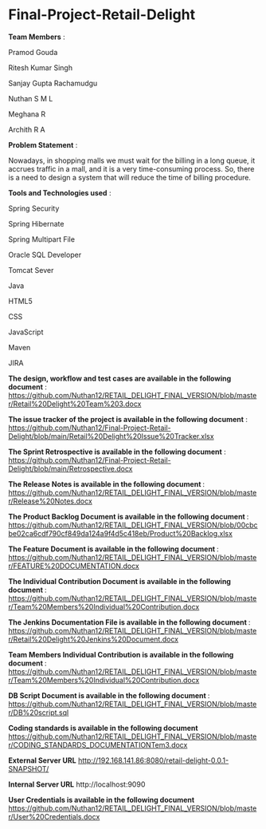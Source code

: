 # Final-Project-Retail-Delight

<b>Team Members</b> :

Pramod Gouda

Ritesh Kumar Singh

Sanjay Gupta Rachamudgu

Nuthan S M L

Meghana R

Archith R A


<b>Problem Statement</b> :

Nowadays, in shopping malls we must wait for the billing in a long queue, it accrues traffic in a mall, and it is a very time-consuming process. So, there is a need to design a system that will reduce the time of billing procedure. 


<b>Tools and Technologies used</b> :


Spring Security

Spring Hibernate

Spring Multipart File

Oracle SQL Developer

Tomcat Sever

Java

HTML5

CSS

JavaScript

Maven

JIRA

<b>The design, workflow and test cases are available in the following document</b> : 
https://github.com/Nuthan12/RETAIL_DELIGHT_FINAL_VERSION/blob/master/Retail%20Delight%20Team%203.docx

<b>The issue tracker of the project is available in the following document</b> : 
https://github.com/Nuthan12/Final-Project-Retail-Delight/blob/main/Retail%20Delight%20Issue%20Tracker.xlsx

<b>The Sprint Retrospective is available in the following document</b> : 
https://github.com/Nuthan12/Final-Project-Retail-Delight/blob/main/Retrospective.docx

<b>The Release Notes is available in the following document </b>:
https://github.com/Nuthan12/RETAIL_DELIGHT_FINAL_VERSION/blob/master/Release%20Notes.docx

<b>The Product Backlog Document is available in the following document </b>:
https://github.com/Nuthan12/RETAIL_DELIGHT_FINAL_VERSION/blob/00cbcbe02ca6cdf790cf849da124a9f4d5c418eb/Product%20Backlog.xlsx

<b>The Feature Document is available in the following document </b>:
https://github.com/Nuthan12/RETAIL_DELIGHT_FINAL_VERSION/blob/master/FEATURE%20DOCUMENTATION.docx

<b>The Individual Contribution Document is available in the following document </b>:
https://github.com/Nuthan12/RETAIL_DELIGHT_FINAL_VERSION/blob/master/Team%20Members%20Individual%20Contribution.docx

<b> The Jenkins Documentation File is available in the following document </b>:
https://github.com/Nuthan12/RETAIL_DELIGHT_FINAL_VERSION/blob/master/Retail%20Delight%20Jenkins%20Document.docx

<b>Team Members Individual Contribution is available in the following document </b>:
https://github.com/Nuthan12/RETAIL_DELIGHT_FINAL_VERSION/blob/master/Team%20Members%20Individual%20Contribution.docx

<b>DB Script Document is available in the following document </b>:
https://github.com/Nuthan12/RETAIL_DELIGHT_FINAL_VERSION/blob/master/DB%20script.sql

<b>Coding standards is available in the following document </b>
https://github.com/Nuthan12/RETAIL_DELIGHT_FINAL_VERSION/blob/master/CODING_STANDARDS_DOCUMENTATIONTem3.docx

<b>External Server URL</b>
http://192.168.141.86:8080/retail-delight-0.0.1-SNAPSHOT/

<b>Internal Server URL</b>
http://localhost:9090

<b>User Credentials is available in the following document </b>
https://github.com/Nuthan12/RETAIL_DELIGHT_FINAL_VERSION/blob/master/User%20Credentials.docx
